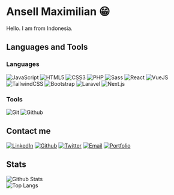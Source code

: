 # Ansell Maximilian 😁
Hello. I am from Indonesia.

## Languages and Tools
### Languages
![JavaScript](https://img.shields.io/badge/-JavaScript-black?style=for-the-badge&logo=javascript)
![HTML5](https://img.shields.io/badge/-HTML-black?style=for-the-badge&logo=html5)
![CSS3](https://img.shields.io/badge/-CSS-black?style=for-the-badge&logo=css3)
![PHP](https://img.shields.io/badge/-PHP-black?style=for-the-badge&logo=php)
![Sass](https://img.shields.io/badge/-Sass-black?style=for-the-badge&logo=sass)
![React](https://img.shields.io/badge/-React-black?style=for-the-badge&logo=react)
![VueJS](https://img.shields.io/badge/-Vue-black?style=for-the-badge&logo=vue.js)
![TailwindCSS](https://img.shields.io/badge/-Tailwind-black?style=for-the-badge&logo=tailwindcss)
![Bootstrap](https://img.shields.io/badge/-Bootstrap-black?style=for-the-badge&logo=bootstrap)
![Laravel](https://img.shields.io/badge/-Laravel-black?style=for-the-badge&logo=laravel)
![Next.js](https://img.shields.io/badge/-Next.js-black?style=for-the-badge&logo=next.js)

### Tools
![Git](https://img.shields.io/badge/-Git-black?style=for-the-badge&logo=git)
![Github](https://img.shields.io/badge/-Github-black?style=for-the-badge&logo=github)


## Contact me
[![LinkedIn](https://img.shields.io/badge/-Ansell%20Maximilian-0077b5?style=for-the-badge&logo=linkedin)][linkedin]
[![Github](https://img.shields.io/badge/-AnsellMaximilian-black?style=for-the-badge&logo=github)][github]
[![Twitter](https://img.shields.io/badge/-AnsellMax-00acee?style=for-the-badge&logo=twitter&logoColor=white)][twitter]
[![Email](https://img.shields.io/badge/-ansellmaximilian@gmail.com-f7f7f7?style=for-the-badge&logo=gmail)][email]
[![Portfolio](https://img.shields.io/badge/-Portfolio-black?style=for-the-badge)][website]

## Stats
![Github Stats](https://github-readme-stats.vercel.app/api?username=ansellmaximilian&count_private=true&show_icons=true&include_all_commits=true&theme=dark)
<br/>
![Top Langs](https://github-readme-stats.vercel.app/api/top-langs/?username=ansellmaximilian&theme=dark&layout=compact&langs_count=10)


<!-- Definitions -->
[website]: http://ansellmaximilian.github.io/
[linkedin]: https://www.linkedin.com/in/ansell-maximilian/
[github]: https://www.linkedin.com/in/ansell-maximilian/
[twitter]: https://twitter.com/AnsellMax
[email]: mailto:ansellmaximilian@gmail.com
